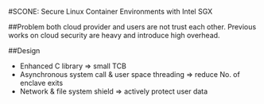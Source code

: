 #SCONE: Secure Linux Container Environments with Intel SGX

##Problem
both cloud provider and users are not trust each other. Previous works on cloud security are heavy and introduce high overhead.

##Design
* Enhanced C library => small TCB
* Asynchronous system call & user space threading => reduce No. of enclave exits
* Network & file system shield => actively protect user data
